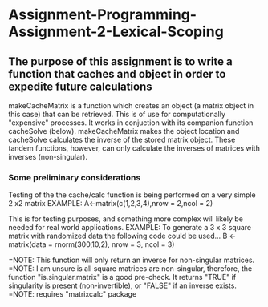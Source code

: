 # Assignment-Programming-Assignment-2-Lexical-Scoping

## The purpose of this assignment is to write a function that caches and object in order to expedite future calculations

makeCacheMatrix is a function which creates an object (a matrix object in this case) that
can be retrieved.  This is of use for computationally "expensive" processes.  It works in 
conjuction with its companion function cacheSolve (below).  makeCacheMatrix makes the object
location and cacheSolve calculates the inverse of the stored matrix object.  These tandem functions, 
however, can only calculate the inverses of matrices with inverses (non-singular).

### Some preliminary considerations

Testing of the the cache/calc function is being performed on a very simple 2 x2 matrix
EXAMPLE:  A<-matrix(c(1,2,3,4),nrow = 2,ncol = 2)

This is for testing purposes, and something more complex will likely be needed for real world applications.
EXAMPLE:  To generate a 3 x 3 square matrix with randomized data the following code could be used...
B <- matrix(data = rnorm(300,10,2), nrow = 3, ncol = 3)

=NOTE:  This function will only return an inverse for non-singular matrices.
=NOTE:  I am unsure is all square matrices are non-singular, therefore,
the function "is.singular.matrix" is a good pre-check.  It returns "TRUE" if singularity
is present (non-invertible), or "FALSE" if an inverse exists.
=NOTE:  requires "matrixcalc" package
